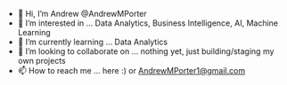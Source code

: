 - 👋 Hi, I’m Andrew @AndrewMPorter
- 👀 I’m interested in ... Data Analytics, Business Intelligence, AI, Machine Learning
- 🌱 I’m currently learning ... Data Analytics
- 💞️ I’m looking to collaborate on ... nothing yet, just building/staging my own projects
- 📫 How to reach me ... here :) or AndrewMPorter1@gmail.com

<!---
AndrewMPorter/AndrewMPorter is a ✨ special ✨ repository because its `README.md` (this file) appears on your GitHub profile.
You can click the Preview link to take a look at your changes.
--->
